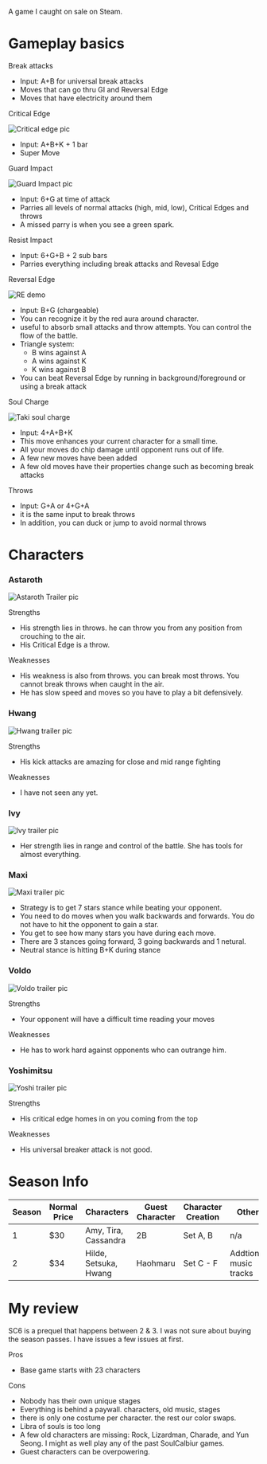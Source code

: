 A game I caught on sale on Steam. 

# Gameplay basics

Break attacks
- Input: A+B for universal break attacks
- Moves that can go thru GI and Reversal Edge
- Moves that have electricity around them

Critical Edge

![Critical edge pic](https://external-content.duckduckgo.com/iu/?u=https%3A%2F%2Ftse1.mm.bing.net%2Fth%3Fid%3DOIP.Ru_cy7_4VisqcgXL7iK55gHaEK%26pid%3DApi&f=1)
- Input: A+B+K + 1 bar
- Super Move

Guard Impact

![Guard Impact pic](https://external-content.duckduckgo.com/iu/?u=https%3A%2F%2Ftse4.mm.bing.net%2Fth%3Fid%3DOIP.y4QGO_yx_6SAS9N23IQi8gHaEK%26pid%3DApi&f=1)
- Input: 6+G at time of attack
- Parries all levels of normal attacks (high, mid, low), Critical Edges and throws
- A missed parry is when you see a green spark.

Resist Impact
- Input: 6+G+B + 2 sub bars
- Parries everything including break attacks and Revesal Edge

Reversal Edge

![RE demo](https://external-content.duckduckgo.com/iu/?u=https%3A%2F%2Ftse3.mm.bing.net%2Fth%3Fid%3DOIP.jr5l5JsOFgE3cb85LYBXHwHaEK%26pid%3DApi&f=1)
- Input: B+G (chargeable)
- You can recognize it by the red aura around character.
- useful to absorb small attacks and throw attempts. You can control the flow of the battle.
- Triangle system: 
  - B wins against A 
  - A wins against K  
  - K wins against B
- You can beat Reversal Edge by running in background/foreground or using a break attack

Soul Charge

![Taki soul charge](https://external-content.duckduckgo.com/iu/?u=https%3A%2F%2Ftse2.mm.bing.net%2Fth%3Fid%3DOIP.VEVwHA4_fBORbJk0kPhuwgHaEK%26pid%3DApi&f=1)
- Input: 4+A+B+K
- This move enhances your current character for a small time.
- All your moves do chip damage until opponent runs out of life.
- A few new moves have been added
- A few old moves have their properties change such as becoming break attacks

Throws
- Input: G+A or 4+G+A
- it is the same input to break throws
- In addition, you can duck or jump to avoid normal throws

# Characters

### Astaroth

![Astaroth Trailer pic](https://external-content.duckduckgo.com/iu/?u=https%3A%2F%2Ftse2.mm.bing.net%2Fth%3Fid%3DOIP.dt-BJhelnY8pOL-f8smHFgHaEK%26pid%3DApi&f=1)

Strengths
- His strength lies in throws. he can throw you from any position from crouching to the air.
- His Critical Edge is a throw.

Weaknesses
- His weakness is also from throws. you can break most throws. You cannot break throws when caught in the air.
- He has slow speed and moves so you have to play a bit defensively.

### Hwang

![Hwang trailer pic](https://external-content.duckduckgo.com/iu/?u=https%3A%2F%2Ftse2.mm.bing.net%2Fth%3Fid%3DOIP.ASh6-IymubOGX-X3XHGrKgHaEK%26pid%3DApi&f=1)

Strengths
- His kick attacks are amazing for close and mid range fighting

Weaknesses
- I have not seen any yet.

### Ivy

![Ivy trailer pic](http://www.fightersgeneration.com/nf2/game/soulcalibur6/4/ivy-soulcalibur6-trailer-art.PNG)
- Her strength lies in range and control of the battle. She has tools for almost everything.

### Maxi

![Maxi trailer pic](https://external-content.duckduckgo.com/iu/?u=https%3A%2F%2Ftse4.mm.bing.net%2Fth%3Fid%3DOIP.zUiNEatcZB8AlONU9tUfmwHaEK%26pid%3DApi&f=1)
- Strategy is to get 7 stars stance while beating your opponent.
- You need to do moves when you walk backwards and forwards. You do not have to hit the opponent to gain a star.
- You get to see how many stars you have during each move.
- There are 3 stances going forward, 3 going backwards and 1 netural.
- Neutral stance is hitting B+K during stance

### Voldo

![Voldo trailer pic](https://external-content.duckduckgo.com/iu/?u=https%3A%2F%2Ftse1.mm.bing.net%2Fth%3Fid%3DOIP.zkBYurnKPXsih6t9JBUHHgHaEK%26pid%3DApi&f=1)

Strengths
- Your opponent will have a difficult time reading your moves

Weaknesses
- He has to work hard against opponents who can outrange him.

### Yoshimitsu

![Yoshi trailer pic](https://external-content.duckduckgo.com/iu/?u=https%3A%2F%2Ftse3.mm.bing.net%2Fth%3Fid%3DOIP.RgbZtacW6ogMTndyspPHKwHaEK%26pid%3DApi&f=1)

Strengths
- His critical edge homes in on you coming from the top

Weaknesses
- His universal breaker attack is not good.

# Season Info

Season | Normal Price | Characters | Guest Character | Character Creation | Other
--| --| --| --| --| --|
1 | $30 | Amy, Tira, Cassandra | 2B | Set A, B | n/a
2 | $34 | Hilde, Setsuka, Hwang | Haohmaru | Set C - F | Addtional music tracks


# My review
SC6 is a prequel that happens between 2 & 3. I was not sure about buying the season passes. I have issues a few issues at first.

Pros
- Base game starts with 23 characters

Cons
- Nobody has their own unique stages
- Everything is behind a paywall. characters, old music, stages
- there is only one costume per character. the rest our color swaps.
- Libra of souls is too long
- A few old characters are missing: Rock, Lizardman, Charade, and Yun Seong. I might as well play any of the past SoulCalbiur games.
- Guest characters can be overpowering.
